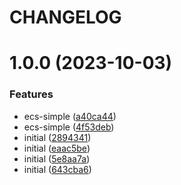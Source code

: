 # CHANGELOG

# 1.0.0 (2023-10-03)


### Features

* ecs-simple ([a40ca44](https://github.com/thejaswitricon/lerna-semantic-release/commit/a40ca441e58558c8cb2fe2a0a25fa557bb2faef6))
* ecs-simple ([4f53deb](https://github.com/thejaswitricon/lerna-semantic-release/commit/4f53deb568cf7738d7142d352cdb9ed08800d601))
* initial ([2894341](https://github.com/thejaswitricon/lerna-semantic-release/commit/289434121a1b7f491a101a3a1f26add9269b1b02))
* initial ([eaac5be](https://github.com/thejaswitricon/lerna-semantic-release/commit/eaac5be0f65c215aa536bbda54b9d5c95d22964c))
* initial ([5e8aa7a](https://github.com/thejaswitricon/lerna-semantic-release/commit/5e8aa7a683c3bc9bb6d1ca4e6e73ae86cead926d))
* initial ([643cba6](https://github.com/thejaswitricon/lerna-semantic-release/commit/643cba668b1f7d6846d67fbc77bd29ae1de59354))
